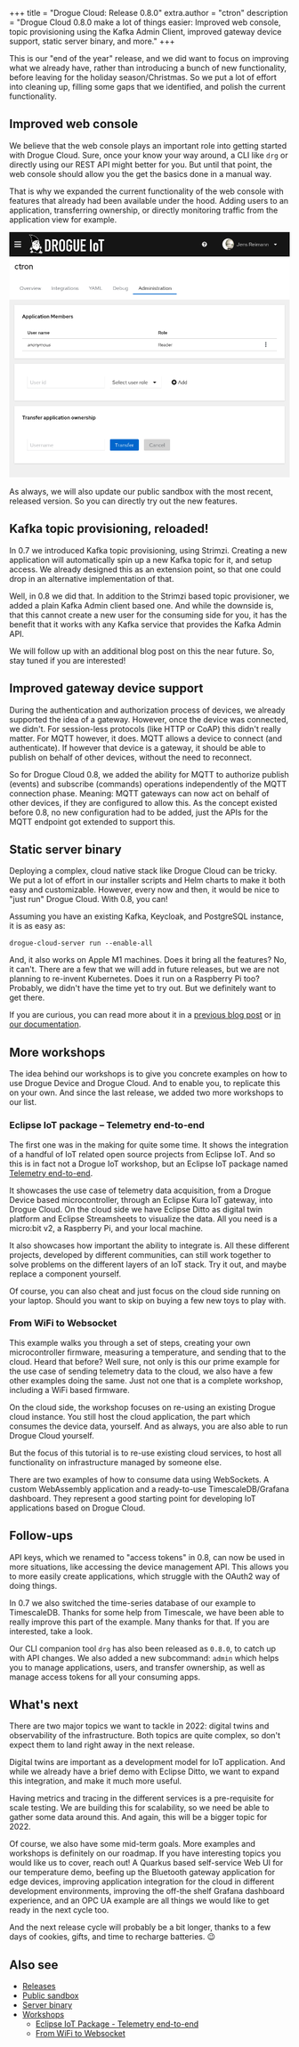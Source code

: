 +++
title = "Drogue Cloud: Release 0.8.0"
extra.author = "ctron"
description = "Drogue Cloud 0.8.0 make a lot of things easier: Improved web console, topic provisioning using the Kafka Admin Client, improved gateway device support, static server binary, and more."
+++

This is our "end of the year" release, and we did want to focus on improving what we already have, rather than
introducing a bunch of new functionality, before leaving for the holiday season/Christmas. So we put a lot of
effort into cleaning up, filling some gaps that we identified, and polish the current functionality.

<!-- more -->

## Improved web console

We believe that the web console plays an important role into getting started with Drogue Cloud. Sure, once your know
your way around, a CLI like `drg` or directly using our REST API might better for you. But until that point, the
web console should allow you the get the basics done in a manual way.

That is why we expanded the current functionality of the web console with features that already had been available
under the hood. Adding users to an application, transferring ownership, or directly monitoring traffic from the
application view for example.

![Console screenshot](console-1.png)

As always, we will also update our public sandbox with the most recent, released version. So you can directly try out
the new features.

## Kafka topic provisioning, reloaded!

In 0.7 we introduced Kafka topic provisioning, using Strimzi. Creating a new application will automatically spin up
a new Kafka topic for it, and setup access. We already designed this as an extension point, so that one could drop
in an alternative implementation of that.

Well, in 0.8 we did that. In addition to the Strimzi based topic provisioner, we added a plain Kafka Admin client
based one. And while the downside is, that this cannot create a new user for the consuming side for you, it has the
benefit that it works with any Kafka service that provides the Kafka Admin API.

We will follow up with an additional blog post on this the near future. So, stay tuned if you are interested!

## Improved gateway device support

During the authentication and authorization process of devices, we already supported the idea of a gateway. However,
once the device was connected, we didn't. For session-less protocols (like HTTP or CoAP) this didn't really matter.
For MQTT however, it does. MQTT allows a device to connect (and authenticate). If however that device is a
gateway, it should be able to publish on behalf of other devices, without the need to reconnect.

So for Drogue Cloud 0.8, we added the ability for MQTT to authorize publish (events) and subscribe (commands) operations
independently of the MQTT connection phase. Meaning: MQTT gateways can now act on behalf of other devices, if they are
configured to allow this. As the concept existed before 0.8, no new configuration had to be added, just the APIs for the
MQTT endpoint got extended to support this.

## Static server binary

Deploying a complex, cloud native stack like Drogue Cloud can be tricky. We put a lot of effort in our installer scripts
and Helm charts to make it both easy and customizable. However, every now and then, it would be nice to "just run"
Drogue Cloud. With 0.8, you can!

Assuming you have an existing Kafka, Keycloak, and PostgreSQL instance, it is as easy as:

~~~shell
drogue-cloud-server run --enable-all
~~~

And, it also works on Apple M1 machines. Does it bring all the features? No, it can't. There are a few that we will
add in future releases, but we are not planning to re-invent Kubernetes. Does it run on a Raspberry Pi too?
Probably, we didn't have the time yet to try out. But we definitely want to get there.

If you are curious, you can read more about it in a [previous blog post](@/2021-11-08-introducing-drogue-server/index.md) or
[in our documentation](https://book.drogue.io/drogue-cloud/dev/deployment/bare-metal.html).

## More workshops

The idea behind our workshops is to give you concrete examples on how to use Drogue Device and Drogue Cloud. And to
enable you, to replicate this on your own. And since the last release, we added two more workshops to our list.

### Eclipse IoT package – Telemetry end-to-end

The first one was in the making for quite some time. It shows the integration of a handful of IoT related open source
projects from Eclipse IoT. And so this is in fact not a Drogue IoT workshop, but an Eclipse IoT package
named [Telemetry end-to-end](https://www.eclipse.org/packages/packages/telemetry-e2e/).

It showcases the use case of telemetry data acquisition, from a Drogue Device based microcontroller,
through an Eclipse Kura IoT gateway, into Drogue Cloud. On the cloud side we have Eclipse Ditto as digital twin platform
and Eclipse Streamsheets to visualize the data. All you need is a micro:bit v2, a Raspberry Pi, and your local machine.

It also showcases how important the ability to integrate is. All these different projects, developed by different
communities, can still work together to solve problems on the different layers of an IoT stack. Try it out, and maybe
replace a component yourself.

Of course, you can also cheat and just focus on the cloud side running on your laptop. Should you want to skip on buying
a few new toys to play with.

### From WiFi to Websocket

This example walks you through a set of steps, creating your own microcontroller firmware, measuring a temperature,
and sending that to the cloud. Heard that before? Well sure, not only is this our prime example for the use
case of sending telemetry data to the cloud, we also have a few other examples doing the same. Just not one that is a
complete workshop, including a WiFi based firmware.

On the cloud side, the workshop focuses on re-using an existing Drogue cloud instance. You still host the cloud
application, the part which consumes the device data, yourself. And as always, you are also able to run Drogue Cloud
yourself.

But the focus of this tutorial is to re-use existing cloud services, to host all functionality on infrastructure managed
by someone else.

There are two examples of how to consume data using WebSockets. A custom WebAssembly application and a ready-to-use
TimescaleDB/Grafana dashboard. They represent a good starting point for developing IoT applications based on
Drogue Cloud.

## Follow-ups

API keys, which we renamed to "access tokens" in 0.8, can now be used in more situations, like accessing the device
management API. This allows you to more easily create applications, which struggle with the OAuth2 way of doing things.

In 0.7 we also switched the time-series database of our example to TimescaleDB. Thanks for some help from Timescale,
we have been able to really improve this part of the example. Many thanks for that. If you are interested, take a look.

Our CLI companion tool `drg` has also been released as `0.8.0`, to catch up with API changes. We also added a new
subcommand: `admin` which helps you to manage applications, users, and transfer ownership, as well as manage access
tokens for all your consuming apps.

## What's next

There are two major topics we want to tackle in 2022: digital twins and observability of the infrastructure. Both topics
are quite complex, so don't expect them to land right away in the next release.

Digital twins are important as a development model for IoT application. And while we already have a brief demo with
Eclipse Ditto, we want to expand this integration, and make it much more useful.

Having metrics and tracing in the different services is a pre-requisite for scale testing. We are building this for
scalability, so we need be able to gather some data around this. And again, this will be a bigger topic for 2022.

Of course, we also have some mid-term goals. More examples and workshops is definitely on our roadmap. If you have
interesting topics you would like us to cover, reach out! A Quarkus based self-service Web UI for our temperature demo,
beefing up the Bluetooth gateway application for edge devices, improving application integration for the cloud in different development environments, improving the off-the shelf Grafana dashboard experience, and an OPC UA example
are all things we would like to get ready in the next cycle too.

And the next release cycle will probably be a bit longer, thanks to a few days of cookies, gifts, and time to
recharge batteries. 😉

## Also see

* [Releases](https://github.com/drogue-iot/drogue-cloud/releases)
* [Public sandbox](https://sandbox.drogue.cloud)
* [Server binary](https://book.drogue.io/drogue-cloud/dev/deployment/bare-metal.html)
* [Workshops](https://book.drogue.io/drogue-workshops/index.html)
  * [Eclipse IoT Package - Telemetry end-to-end](https://www.eclipse.org/packages/packages/telemetry-e2e/)
  * [From WiFi to Websocket](https://book.drogue.io/drogue-workshops/wifi-websockets/index.html)
